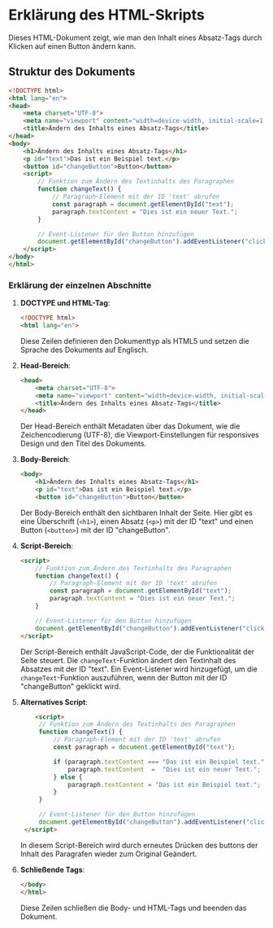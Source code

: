 # Erklärung des HTML-Skripts

Dieses HTML-Dokument zeigt, wie man den Inhalt eines Absatz-Tags durch Klicken auf einen Button ändern kann.

## Struktur des Dokuments

```html
<!DOCTYPE html>
<html lang="en">
<head>
    <meta charset="UTF-8">
    <meta name="viewport" content="width=device-width, initial-scale=1.0">
    <title>Ändern des Inhalts eines Absatz-Tags</title>
</head>
<body>
    <h1>Ändern des Inhalts eines Absatz-Tags</h1>
    <p id="text">Das ist ein Beispiel text.</p>
    <button id="changeButton">Button</button>
    <script>
        // Funktion zum Ändern des Textinhalts des Paragraphen
        function changeText() {
            // Paragraph-Element mit der ID 'text' abrufen
            const paragraph = document.getElementById("text");
            paragraph.textContent = "Dies ist ein neuer Text.";
        }

        // Event-Listener für den Button hinzufügen
        document.getElementById("changeButton").addEventListener("click", changeText);
    </script>
</body>
</html>
```

### Erklärung der einzelnen Abschnitte

1. **DOCTYPE und HTML-Tag**:
    ```html
    <!DOCTYPE html>
    <html lang="en">
    ```
    Diese Zeilen definieren den Dokumenttyp als HTML5 und setzen die Sprache des Dokuments auf Englisch.

2. **Head-Bereich**:
    ```html
    <head>
        <meta charset="UTF-8">
        <meta name="viewport" content="width=device-width, initial-scale=1.0">
        <title>Ändern des Inhalts eines Absatz-Tags</title>
    </head>
    ```
    Der Head-Bereich enthält Metadaten über das Dokument, wie die Zeichencodierung (UTF-8), die Viewport-Einstellungen für responsives Design und den Titel des Dokuments.

3. **Body-Bereich**:
    ```html
    <body>
        <h1>Ändern des Inhalts eines Absatz-Tags</h1>
        <p id="text">Das ist ein Beispiel text.</p>
        <button id="changeButton">Button</button>
    ```
    Der Body-Bereich enthält den sichtbaren Inhalt der Seite. Hier gibt es eine Überschrift (`<h1>`), einen Absatz (`<p>`) mit der ID "text" und einen Button (`<button>`) mit der ID "changeButton".

4. **Script-Bereich**:
    ```html
    <script>
        // Funktion zum Ändern des Textinhalts des Paragraphen
        function changeText() {
            // Paragraph-Element mit der ID 'text' abrufen
            const paragraph = document.getElementById("text");
            paragraph.textContent = "Dies ist ein neuer Text.";
        }

        // Event-Listener für den Button hinzufügen
        document.getElementById("changeButton").addEventListener("click", changeText);
    </script>
    ```
    Der Script-Bereich enthält JavaScript-Code, der die Funktionalität der Seite steuert. Die `changeText`-Funktion ändert den Textinhalt des Absatzes mit der ID "text". Ein Event-Listener wird hinzugefügt, um die `changeText`-Funktion auszuführen, wenn der Button mit der ID "changeButton" geklickt wird.

5. **Alternatives Script**:
   ```html
       <script>
        // Funktion zum Ändern des Textinhalts des Paragraphen
        function changeText() {
            // Paragraph-Element mit der ID 'text' abrufen
            const paragraph = document.getElementById("text");

            if (paragraph.textContent === "Das ist ein Beispiel text.") {
                paragraph.textContent  =  "Dies ist ein neuer Text.";
            } else {
                paragraph.textContent = "Das ist ein Beispiel text.";
            }
        }

        // Event-Listener für den Button hinzufügen
        document.getElementById("changeButton").addEventListener("click", changeText);
    </script>
    ```
    In diesem Script-Bereich wird durch erneutes Drücken des buttons der Inhalt des Paragrafen wieder zum Original Geändert.

6. **Schließende Tags**:
    ```html
    </body>
    </html>
    ```
    Diese Zeilen schließen die Body- und HTML-Tags und beenden das Dokument.
